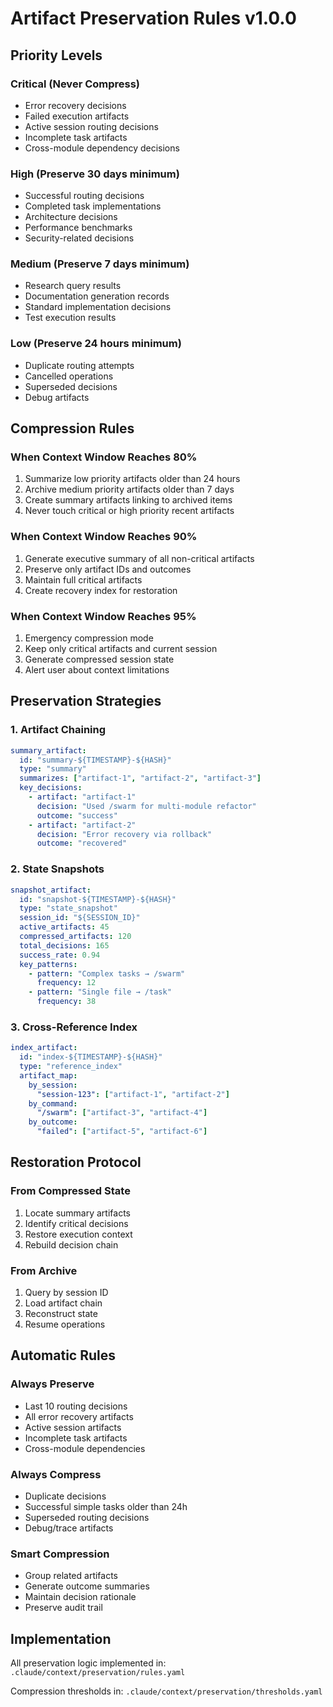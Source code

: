 # Artifact Preservation Rules v1.0.0

## Priority Levels

### Critical (Never Compress)
- Error recovery decisions
- Failed execution artifacts
- Active session routing decisions
- Incomplete task artifacts
- Cross-module dependency decisions

### High (Preserve 30 days minimum)
- Successful routing decisions
- Completed task implementations
- Architecture decisions
- Performance benchmarks
- Security-related decisions

### Medium (Preserve 7 days minimum)
- Research query results
- Documentation generation records
- Standard implementation decisions
- Test execution results

### Low (Preserve 24 hours minimum)
- Duplicate routing attempts
- Cancelled operations
- Superseded decisions
- Debug artifacts

## Compression Rules

### When Context Window Reaches 80%
1. Summarize low priority artifacts older than 24 hours
2. Archive medium priority artifacts older than 7 days
3. Create summary artifacts linking to archived items
4. Never touch critical or high priority recent artifacts

### When Context Window Reaches 90%
1. Generate executive summary of all non-critical artifacts
2. Preserve only artifact IDs and outcomes
3. Maintain full critical artifacts
4. Create recovery index for restoration

### When Context Window Reaches 95%
1. Emergency compression mode
2. Keep only critical artifacts and current session
3. Generate compressed session state
4. Alert user about context limitations

## Preservation Strategies

### 1. Artifact Chaining
```yaml
summary_artifact:
  id: "summary-${TIMESTAMP}-${HASH}"
  type: "summary"
  summarizes: ["artifact-1", "artifact-2", "artifact-3"]
  key_decisions:
    - artifact: "artifact-1"
      decision: "Used /swarm for multi-module refactor"
      outcome: "success"
    - artifact: "artifact-2"
      decision: "Error recovery via rollback"
      outcome: "recovered"
```

### 2. State Snapshots
```yaml
snapshot_artifact:
  id: "snapshot-${TIMESTAMP}-${HASH}"
  type: "state_snapshot"
  session_id: "${SESSION_ID}"
  active_artifacts: 45
  compressed_artifacts: 120
  total_decisions: 165
  success_rate: 0.94
  key_patterns:
    - pattern: "Complex tasks → /swarm"
      frequency: 12
    - pattern: "Single file → /task"
      frequency: 38
```

### 3. Cross-Reference Index
```yaml
index_artifact:
  id: "index-${TIMESTAMP}-${HASH}"
  type: "reference_index"
  artifact_map:
    by_session:
      "session-123": ["artifact-1", "artifact-2"]
    by_command:
      "/swarm": ["artifact-3", "artifact-4"]
    by_outcome:
      "failed": ["artifact-5", "artifact-6"]
```

## Restoration Protocol

### From Compressed State
1. Locate summary artifacts
2. Identify critical decisions
3. Restore execution context
4. Rebuild decision chain

### From Archive
1. Query by session ID
2. Load artifact chain
3. Reconstruct state
4. Resume operations

## Automatic Rules

### Always Preserve
- Last 10 routing decisions
- All error recovery artifacts
- Active session artifacts
- Incomplete task artifacts
- Cross-module dependencies

### Always Compress
- Duplicate decisions
- Successful simple tasks older than 24h
- Superseded routing decisions
- Debug/trace artifacts

### Smart Compression
- Group related artifacts
- Generate outcome summaries
- Maintain decision rationale
- Preserve audit trail

## Implementation

All preservation logic implemented in:
`.claude/context/preservation/rules.yaml`

Compression thresholds in:
`.claude/context/preservation/thresholds.yaml`
